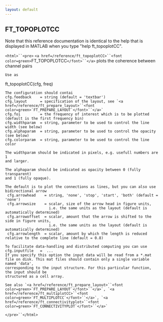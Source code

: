 ```yaml
---
layout: default
---
```


##  FT_TOPOPLOTCC

Note that this reference documentation is identical to the help that is displayed in MATLAB when you type "help ft_topoplotCC".

`<html>``<pre>`
    `<a href=/reference/ft_topoplotCC>``<font color=green>`FT_TOPOPLOTCC`</font>``</a>` plots the coherence between channel pairs
 
    Use as
   ft_topoplotCC(cfg, freq)
 
    The configuration should contai
    cfg.feedback    = string (default = 'textbar')
    cfg.layout      = specification of the layout, see `<a href=/reference/ft_prepare_layout>``<font color=green>`FT_PREPARE_LAYOUT`</font>``</a>`
    cfg.foi         = the frequency of interest which is to be plotted (default is the first frequency bin)
    cfg.widthparam  = string, parameter to be used to control the line width (see below)
    cfg.alphaparam  = string, parameter to be used to control the opacity (see below)
    cfg.colorparam  = string, parameter to be used to control the line color
 
    The widthparam should be indicated in pixels, e.g. usefull numbers are 1
    and larger.
 
    The alphaparam should be indicated as opacity between 0 (fully transparent)
    and 1 (fully opaque).
 
    The default is to plot the connections as lines, but you can also use
    bidirectional arrow
     cfg.arrowhead    = string, 'none', 'stop', 'start', 'both' (default = 'none')
     cfg.arrowsize    = scalar, size of the arrow head in figure units,
                        i.e. the same units as the layout (default is automatically determined)
     cfg.arrowoffset  = scalar, amount that the arrow is shifted to the side in figure units,
                        i.e. the same units as the layout (default is automatically determined)
     cfg.arrowlength  = scalar, amount by which the length is reduced relative to the complete line (default = 0.8)
 
    To facilitate data-handling and distributed computing you can use
    cfg.inputfile   =  ...
    If you specify this option the input data will be read from a *.mat
    file on disk. This mat files should contain only a single variable named 'data',
    corresponding to the input structure. For this particular function, the input should be
    structured as a cell array.
 
    See also `<a href=/reference/ft_prepare_layout>``<font color=green>`FT_PREPARE_LAYOUT`</font>``</a>`, `<a href=/reference/ft_multiplotCC>``<font color=green>`FT_MULTIPLOTCC`</font>``</a>`, `<a href=/reference/ft_connectivityplot>``<font color=green>`FT_CONNECTIVITYPLOT`</font>``</a>`
`</pre>``</html>`

